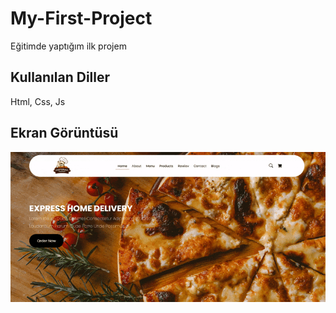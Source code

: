 <h1>My-First-Project</h1>

Eğitimde yaptığım ilk projem

<h2>Kullanılan Diller</h2>

Html, Css, Js

<h2>Ekran Görüntüsü</h2>

![](kayıt.gif)